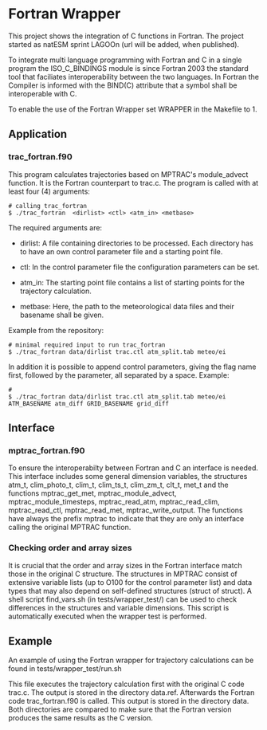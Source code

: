 
# Fortran Wrapper

This project shows the integration of C functions in Fortran. The project started as natESM sprint LAGOOn (url will be added, when published).

To integrate multi language programming with Fortran and C in a single program the ISO_C_BINDINGS <!-- https://gcc.gnu.org/onlinedocs/gfortran/ISO_005fC_005fBINDING.html --> module is since Fortran 2003 the standard tool that faciliates interoperability between the two languages. In Fortran the Compiler is informed with the BIND(C) attribute that a symbol shall be interoperable with C.

To enable the use of the Fortran Wrapper set WRAPPER in the Makefile to 1.

## Application
### trac_fortran.f90
This program calculates trajectories based on MPTRAC's module_advect function. It is the Fortran counterpart to trac.c. The program is called with at least four (4) arguments:

```
# calling trac_fortran
$ ./trac_fortran  <dirlist> <ctl> <atm_in> <metbase>
```

The required arguments are:

* dirlist: A file containing directories to be processed. Each directory has to have an own control parameter file and a starting point file.

* ctl: In the control parameter file the configuration parameters can be set.

* atm_in: The starting point file contains a list of starting points for the trajectory calculation.

* metbase: Here, the path to the meteorological data files and their basename shall be given.

Example from the repository:

```
# minimal required input to run trac_fortran
$ ./trac_fortran data/dirlist trac.ctl atm_split.tab meteo/ei
```

In addition it is possible to append control parameters, giving the flag name first, followed by the parameter, all separated by a space. Example:

```
#
$ ./trac_fortran data/dirlist trac.ctl atm_split.tab meteo/ei ATM_BASENAME atm_diff GRID_BASENAME grid_diff
```

## Interface
### mptrac_fortran.f90
To ensure the interoperabilty between Fortran and C an interface is needed. This interface includes some general dimension variables, the structures atm_t, clim_photo_t, clim_t, clim_ts_t, clim_zm_t, clt_t, met_t and the functions mptrac_get_met, mptrac_module_advect, mptrac_module_timesteps, mptrac_read_atm, mptrac_read_clim, mptrac_read_ctl, mptrac_read_met, mptrac_write_output. The functions have always the prefix mptrac to indicate that they are only an interface calling the original MPTRAC function.

### Checking order and array sizes 
It is crucial that the order and array sizes in the Fortran interface match those in the original C structure. The structures in MPTRAC consist of extensive variable lists (up to O100 for the control parameter list) and data types that may also depend on self-defined structures (struct of struct). A shell script find_vars.sh (in tests/wrapper_test/) can be used to check differences in the structures and variable dimensions. This script is automatically executed when the wrapper test is performed.

## Example
An example of using the Fortran wrapper for trajectory calculations can be found in tests/wrapper_test/run.sh

This file executes the trajectory calculation first with the original C code trac.c. The output is stored in the directory data.ref. Afterwards the Fortran code trac_fortran.f90 is called. This output is stored in the directory data. Both directories are compared to make sure that the Fortran version produces the same results as the C version. 
